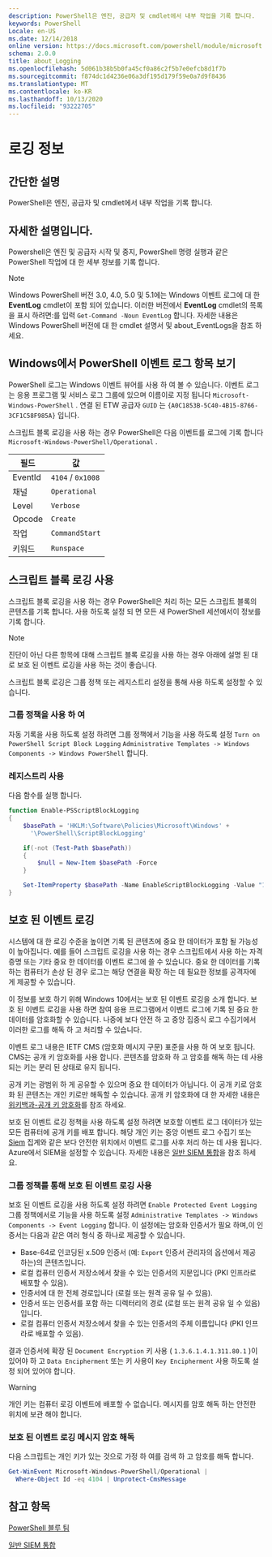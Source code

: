```yaml
---
description: PowerShell은 엔진, 공급자 및 cmdlet에서 내부 작업을 기록 합니다.
keywords: PowerShell
Locale: en-US
ms.date: 12/14/2018
online version: https://docs.microsoft.com/powershell/module/microsoft.powershell.core/about/about_logging?view=powershell-5.1&WT.mc_id=ps-gethelp
schema: 2.0.0
title: about_Logging
ms.openlocfilehash: 5d061b38b5b0fa45cf0a86c2f5b7e0efcb8d1f7b
ms.sourcegitcommit: f874dc1d4236e06a3df195d179f59e0a7d9f8436
ms.translationtype: MT
ms.contentlocale: ko-KR
ms.lasthandoff: 10/13/2020
ms.locfileid: "93222705"
---
```

# <a name="about-logging"></a>로깅 정보

## <a name="short-description"></a>간단한 설명

PowerShell은 엔진, 공급자 및 cmdlet에서 내부 작업을 기록 합니다.

## <a name="long-description"></a>자세한 설명입니다.

Powershell은 엔진 및 공급자 시작 및 중지, PowerShell 명령 실행과 같은 PowerShell 작업에 대 한 세부 정보를 기록 합니다.

> [!NOTE]
> Windows PowerShell 버전 3.0, 4.0, 5.0 및 5.1에는 Windows 이벤트 로그에 대 한 **EventLog** cmdlet이 포함 되어 있습니다. 이러한 버전에서 **EventLog** cmdlet의 목록을 표시 하려면:를 입력 `Get-Command -Noun EventLog` 합니다. 자세한 내용은 Windows PowerShell 버전에 대 한 cmdlet 설명서 및 about_EventLogs을 참조 하세요.

## <a name="viewing-the-powershell-event-log-entries-on-windows"></a>Windows에서 PowerShell 이벤트 로그 항목 보기

PowerShell 로그는 Windows 이벤트 뷰어를 사용 하 여 볼 수 있습니다. 이벤트 로그는 응용 프로그램 및 서비스 로그 그룹에 있으며 이름이로 지정 됩니다 `Microsoft-Windows-PowerShell` . 연결 된 ETW 공급자 `GUID` 는 `{A0C1853B-5C40-4B15-8766-3CF1C58F985A}` 입니다.

스크립트 블록 로깅을 사용 하는 경우 PowerShell은 다음 이벤트를 로그에 기록 합니다 `Microsoft-Windows-PowerShell/Operational` .

|필드| 값|
|-|-|
|EventId|`4104` / `0x1008`|
|채널|`Operational`|
|Level|`Verbose`|
|Opcode|`Create`|
|작업|`CommandStart`|
|키워드|`Runspace`|

## <a name="enabling-script-block-logging"></a>스크립트 블록 로깅 사용

스크립트 블록 로깅을 사용 하는 경우 PowerShell은 처리 하는 모든 스크립트 블록의 콘텐츠를 기록 합니다. 사용 하도록 설정 되 면 모든 새 PowerShell 세션에서이 정보를 기록 합니다.

> [!NOTE]
> 진단이 아닌 다른 항목에 대해 스크립트 블록 로깅을 사용 하는 경우 아래에 설명 된 대로 보호 된 이벤트 로깅을 사용 하는 것이 좋습니다.

스크립트 블록 로깅은 그룹 정책 또는 레지스트리 설정을 통해 사용 하도록 설정할 수 있습니다.

### <a name="using-group-policy"></a>그룹 정책을 사용 하 여

자동 기록을 사용 하도록 설정 하려면 그룹 정책에서 기능을 사용 하도록 설정 `Turn on PowerShell Script Block
Logging` `Administrative Templates -> Windows
Components -> Windows PowerShell` 합니다.

### <a name="using-the-registry"></a>레지스트리 사용

다음 함수를 실행 합니다.

```powershell
function Enable-PSScriptBlockLogging
{
    $basePath = 'HKLM:\Software\Policies\Microsoft\Windows' +
      '\PowerShell\ScriptBlockLogging'

    if(-not (Test-Path $basePath))
    {
        $null = New-Item $basePath -Force
    }

    Set-ItemProperty $basePath -Name EnableScriptBlockLogging -Value "1"
}
```

## <a name="protected-event-logging"></a>보호 된 이벤트 로깅

시스템에 대 한 로깅 수준을 높이면 기록 된 콘텐츠에 중요 한 데이터가 포함 될 가능성이 높아집니다. 예를 들어 스크립트 로깅을 사용 하는 경우 스크립트에서 사용 하는 자격 증명 또는 기타 중요 한 데이터를 이벤트 로그에 쓸 수 있습니다. 중요 한 데이터를 기록 하는 컴퓨터가 손상 된 경우 로그는 해당 연결을 확장 하는 데 필요한 정보를 공격자에 게 제공할 수 있습니다.

이 정보를 보호 하기 위해 Windows 10에서는 보호 된 이벤트 로깅을 소개 합니다.
보호 된 이벤트 로깅을 사용 하면 참여 응용 프로그램에서 이벤트 로그에 기록 된 중요 한 데이터를 암호화할 수 있습니다. 나중에 보다 안전 하 고 중앙 집중식 로그 수집기에서 이러한 로그를 해독 하 고 처리할 수 있습니다.

이벤트 로그 내용은 IETF CMS (암호화 메시지 구문) 표준을 사용 하 여 보호 됩니다. CMS는 공개 키 암호화를 사용 합니다. 콘텐츠를 암호화 하 고 암호를 해독 하는 데 사용 되는 키는 분리 된 상태로 유지 됩니다.

공개 키는 광범위 하 게 공유할 수 있으며 중요 한 데이터가 아닙니다. 이 공개 키로 암호화 된 콘텐츠는 개인 키로만 해독할 수 있습니다. 공개 키 암호화에 대 한 자세한 내용은 [위키백과-공개 키 암호화](https://en.wikipedia.org/wiki/Public-key_cryptography)를 참조 하세요.

보호 된 이벤트 로깅 정책을 사용 하도록 설정 하려면 보호할 이벤트 로그 데이터가 있는 모든 컴퓨터에 공개 키를 배포 합니다. 해당 개인 키는 중앙 이벤트 로그 수집기 또는 [Siem][] 집계와 같은 보다 안전한 위치에서 이벤트 로그를 사후 처리 하는 데 사용 됩니다. Azure에서 SIEM을 설정할 수 있습니다. 자세한 내용은 [일반 SIEM 통합](/cloud-app-security/siem)을 참조 하세요.

### <a name="enabling-protected-event-logging-via-group-policy"></a>그룹 정책를 통해 보호 된 이벤트 로깅 사용

보호 된 이벤트 로깅을 사용 하도록 설정 하려면 `Enable Protected Event Logging` 그룹 정책에서로 기능을 사용 하도록 설정 `Administrative Templates -> Windows Components
-> Event Logging` 합니다. 이 설정에는 암호화 인증서가 필요 하며,이 인증서는 다음과 같은 여러 형식 중 하나로 제공할 수 있습니다.

- Base-64로 인코딩된 x.509 인증서 (예: `Export` 인증서 관리자의 옵션에서 제공 하는)의 콘텐츠입니다.
- 로컬 컴퓨터 인증서 저장소에서 찾을 수 있는 인증서의 지문입니다 (PKI 인프라로 배포할 수 있음).
- 인증서에 대 한 전체 경로입니다 (로컬 또는 원격 공유 일 수 있음).
- 인증서 또는 인증서를 포함 하는 디렉터리의 경로 (로컬 또는 원격 공유 일 수 있음)입니다.
- 로컬 컴퓨터 인증서 저장소에서 찾을 수 있는 인증서의 주체 이름입니다 (PKI 인프라로 배포할 수 있음).

결과 인증서에 확장 된 `Document Encryption` 키 사용 ( `1.3.6.1.4.1.311.80.1` )이 있어야 하 고 `Data Encipherment` 또는 키 사용이 `Key
Encipherment` 사용 하도록 설정 되어 있어야 합니다.

> [!WARNING]
> 개인 키는 컴퓨터 로깅 이벤트에 배포할 수 없습니다. 메시지를 암호 해독 하는 안전한 위치에 보관 해야 합니다.

### <a name="decrypting-protected-event-logging-messages"></a>보호 된 이벤트 로깅 메시지 암호 해독

다음 스크립트는 개인 키가 있는 것으로 가정 하 여를 검색 하 고 암호를 해독 합니다.

```powershell
Get-WinEvent Microsoft-Windows-PowerShell/Operational |
  Where-Object Id -eq 4104 | Unprotect-CmsMessage
```

## <a name="see-also"></a>참고 항목

[PowerShell 블루 팀](https://devblogs.microsoft.com/powershell/powershell-the-blue-team/)

[일반 SIEM 통합](/cloud-app-security/siem)

<!-- link references -->
[SIEM]: https://wikipedia.org/wiki/Security_information_and_event_management
